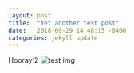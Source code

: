 ```yaml
---
layout: post
title:  "Yet another test post"
date:   2018-09-29 14:48:15 -0400
categories: jekyll update
---
```

Hooray!2
![test img](https://s3.amazonaws.com/spoonflower/public/design_thumbnails/0467/0824/rConfetti_Glitter_Blush_Pink___shop_preview.png)